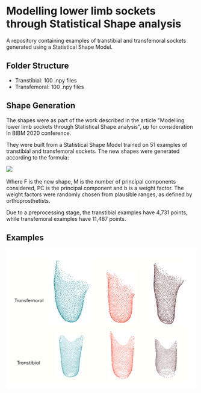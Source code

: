 # Modelling lower limb sockets through Statistical Shape analysis
A repository containing examples of transtibial and transfemoral sockets generated using a Statistical Shape Model.

## Folder Structure
* Transtibial: 100 .npy files
* Transfemoral: 100 .npy files

## Shape Generation
The shapes were as part of the work described in the article "Modelling lower limb sockets through Statistical Shape analysis", up for consideration in BIBM 2020 conference.

They were built from a Statistical Shape Model trained on 51 examples of transtibial and transfemoral sockets. The new shapes were generated according to the formula:

<img src="https://render.githubusercontent.com/render/math?math=F = \overline{F} + \sum_{m=1}^{M} PC_{m}b_{m}">

Where F is the new shape, M is the number of principal components considered, PC is the principal component and b is a weight factor. The weight factors were randomly chosen from plausible ranges, as defined by orthoprosthetists. 

Due to a preprocessing stage, the transtibial examples have 4,731 points, while transfemoral examples have 11,487 points.

## Examples
![alt text](augmentation.png?raw=true)
